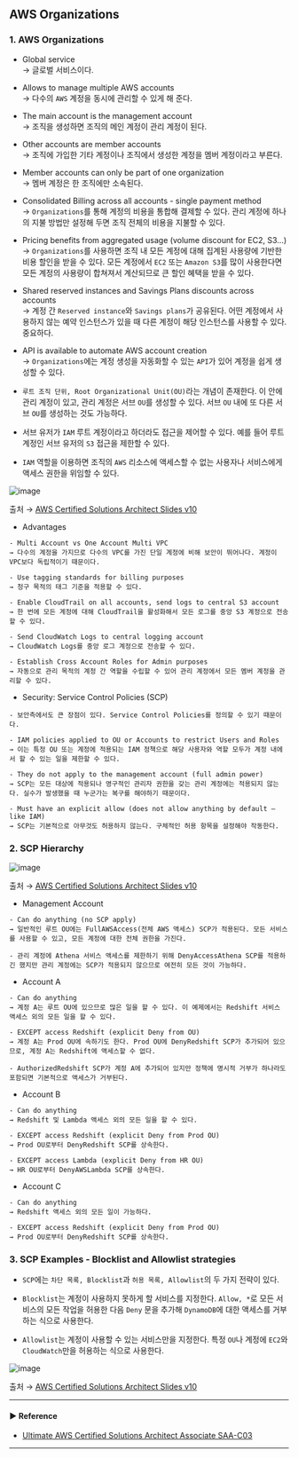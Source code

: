 ## AWS Organizations
### 1. AWS Organizations
- Global service  
→ 글로벌 서비스이다.

- Allows to manage multiple AWS accounts  
→ 다수의 `AWS` 계정을 동시에 관리할 수 있게 해 준다.

- The main account is the management account  
→ 조직을 생성하면 조직의 메인 계정이 관리 계정이 된다.

- Other accounts are member accounts  
→ 조직에 가입한 기타 계정이나 조직에서 생성한 계정을 멤버 계정이라고 부른다.

- Member accounts can only be part of one organization  
→ 멤버 계정은 한 조직에만 소속된다.

- Consolidated Billing across all accounts - single payment method  
→ `Organizations`를 통해 계정의 비용을 통합해 결제할 수 있다. 관리 계정에 하나의 지불 방법만 설정해 두면 조직 전체의 비용을 지불할 수 있다.

- Pricing benefits from aggregated usage (volume discount for EC2, S3…)  
→ `Organizations`를 사용하면 조직 내 모든 계정에 대해 집계된 사용량에 기반한 비용 할인을 받을 수 있다. 모든 계정에서 `EC2` 또는 `Amazon S3`를 많이 사용한다면 모든 계정의 사용량이 합쳐져서 계산되므로 큰 할인 혜택을 받을 수 있다.

- Shared reserved instances and Savings Plans discounts across accounts  
→ 계정 간 `Reserved instance`와 `Savings plans`가 공유된다. 어떤 계정에서 사용하지 않는 예약 인스턴스가 있을 때 다른 계정이 해당 인스턴스를 사용할 수 있다. 중요하다.

- API is available to automate AWS account creation  
→ `Organizations`에는 계정 생성을 자동화할 수 있는 `API`가 있어 계정을 쉽게 생성할 수 있다.

- `루트 조직 단위, Root Organizational Unit(OU)`라는 개념이 존재한다. 이 안에 관리 계정이 있고, 관리 계정은 서브 `OU`를 생성할 수 있다. 서브 `OU` 내에 또 다른 서브 `OU`를 생성하는 것도 가능하다.

- 서브 유저가 `IAM` 루트 계정이라고 하더라도 접근을 제어할 수 있다. 예를 들어 루트 계정인 서브 유저의 `S3` 접근을 제한할 수 있다.

- `IAM` 역할을 이용하면 조직의 `AWS` 리소스에 액세스할 수 없는 사용자나 서비스에게 액세스 권한을 위임할 수 있다.

![image](https://user-images.githubusercontent.com/97398071/236652907-6a1b0e96-eded-4834-9839-724589479597.png)

출처 → [AWS Certified Solutions Architect Slides v10](https://courses.datacumulus.com/downloads/certified-solutions-architect-pn9/)

- Advantages
~~~
- Multi Account vs One Account Multi VPC
→ 다수의 계정을 가지므로 다수의 VPC를 가진 단일 계정에 비해 보안이 뛰어나다. 계정이 VPC보다 독립적이기 때문이다.

- Use tagging standards for billing purposes
→ 청구 목적의 태그 기준을 적용할 수 있다.

- Enable CloudTrail on all accounts, send logs to central S3 account
→ 한 번에 모든 계정에 대해 CloudTrail을 활성화해서 모든 로그를 중앙 S3 계정으로 전송할 수 있다.

- Send CloudWatch Logs to central logging account
→ CloudWatch Logs를 중앙 로그 계정으로 전송할 수 있다.

- Establish Cross Account Roles for Admin purposes
→ 자동으로 관리 목적의 계정 간 역할을 수립할 수 있어 관리 계정에서 모든 멤버 계정을 관리할 수 있다.
~~~

- Security: Service Control Policies (SCP)
~~~
- 보안측에서도 큰 장점이 있다. Service Control Policies를 정의할 수 있기 때문이다.

- IAM policies applied to OU or Accounts to restrict Users and Roles
→ 이는 특정 OU 또는 계정에 적용되는 IAM 정책으로 해당 사용자와 역할 모두가 계정 내에서 할 수 있는 일을 제한할 수 있다.

- They do not apply to the management account (full admin power)
→ SCP는 모든 대상에 적용되나 영구적인 관리자 권한을 갖는 관리 계정에는 적용되지 않는다. 실수가 발생했을 때 누군가는 복구를 해야하기 때문이다.

- Must have an explicit allow (does not allow anything by default – like IAM)
→ SCP는 기본적으로 아무것도 허용하지 않는다. 구체적인 허용 항목을 설정해야 작동한다.
~~~

### 2. SCP Hierarchy

![image](https://user-images.githubusercontent.com/97398071/236653271-b61b8ff9-b9ee-4e9c-86ea-67c7ddffc6a4.png)

출처 → [AWS Certified Solutions Architect Slides v10](https://courses.datacumulus.com/downloads/certified-solutions-architect-pn9/)

- Management Account
~~~
- Can do anything (no SCP apply)
→ 일반적인 루트 OU에는 FullAWSAccess(전체 AWS 액세스) SCP가 적용된다. 모든 서비스를 사용할 수 있고, 모든 계정에 대한 전체 권한을 가진다.

- 관리 계정에 Athena 서비스 액세스를 제한하기 위해 DenyAccessAthena SCP를 적용하긴 했지만 관리 계정에는 SCP가 적용되지 않으므로 여전히 모든 것이 가능하다.
~~~

- Account A
~~~
- Can do anything
→ 계정 A는 루트 OU에 있으므로 많은 일을 할 수 있다. 이 예제에서는 Redshift 서비스 액세스 외의 모든 일을 할 수 있다.

- EXCEPT access Redshift (explicit Deny from OU)
→ 계정 A는 Prod OU에 속하기도 한다. Prod OU에 DenyRedshift SCP가 추가되어 있으므로, 계정 A는 Redshift에 액세스할 수 없다.

- AuthorizedRedshift SCP가 계정 A에 추가되어 있지만 정책에 명시적 거부가 하나라도 포함되면 기본적으로 액세스가 거부된다.
~~~

- Account B
~~~
- Can do anything
→ Redshift 및 Lambda 액세스 외의 모든 일을 할 수 있다.

- EXCEPT access Redshift (explicit Deny from Prod OU)
→ Prod OU로부터 DenyRedshift SCP를 상속한다.

- EXCEPT access Lambda (explicit Deny from HR OU)
→ HR OU로부터 DenyAWSLambda SCP를 상속한다.
~~~

- Account C
~~~
- Can do anything
→ Redshift 액세스 외의 모든 일이 가능하다.

- EXCEPT access Redshift (explicit Deny from Prod OU)
→ Prod OU로부터 DenyRedshift SCP를 상속한다.
~~~

### 3. SCP Examples - Blocklist and Allowlist strategies
- `SCP`에는 `차단 목록, Blocklist`과 `허용 목록, Allowlist`의 두 가지 전략이 있다.

- `Blocklist`는 계정이 사용하지 못하게 할 서비스를 지정한다. `Allow, *`로 모든 서비스의 모든 작업을 허용한 다음 `Deny` 문을 추가해 `DynamoDB`에 대한 액세스를 거부하는 식으로 사용한다.

- `Allowlist`는 계정이 사용할 수 있는 서비스만을 지정한다. 특정 `OU`나 계정에 `EC2`와 `CloudWatch`만을 허용하는 식으로 사용한다.

![image](https://user-images.githubusercontent.com/97398071/236653454-3376bf45-3ff3-4fa9-ab3e-cb1a6adc3b81.png)

출처 → [AWS Certified Solutions Architect Slides v10](https://courses.datacumulus.com/downloads/certified-solutions-architect-pn9/)

---
#### ▶ Reference
- [Ultimate AWS Certified Solutions Architect Associate SAA-C03](https://www.udemy.com/course/aws-certified-solutions-architect-associate-saa-c03/)
---